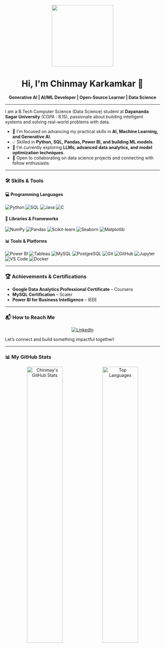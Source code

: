 
<div id="header" align="center">
  <img src="https://media.giphy.com/media/u23zX92g5211u/giphy.gif" width="200"/>
  <h1>Hi, I'm Chinmay Karkamkar 👋</h1>
</div>
<div align="center">

**Generative AI | AI/ML Developer | Open-Source Learner | Data Science**

</div>

---

I am a B.Tech Computer Science (Data Science) student at **Dayananda Sagar University** (CGPA : 8.15), passionate about building intelligent systems and solving real-world problems with data.

- 🔭 I'm focused on advancing my practical skills in **AI, Machine Learning, and Generative AI**.
- 💡 Skilled in **Python, SQL, Pandas, Power BI, and building ML models**.
- 🌱 I’m currently exploring **LLMs, advanced data analytics, and model optimization techniques**.
- 🤝 Open to collaborating on data science projects and connecting with fellow enthusiasts.

---

### 🛠️ Skills & Tools

#### 💻 Programming Languages
<p>
  <img src="https://img.shields.io/badge/Python-3776AB?style=for-the-badge&logo=python&logoColor=white" alt="Python"/>
  <img src="https://img.shields.io/badge/SQL-4479A1?style=for-the-badge&logo=mysql&logoColor=white" alt="SQL"/>
  <img src="https://img.shields.io/badge/Java-ED8B00?style=for-the-badge&logo=openjdk&logoColor=white" alt="Java"/>
  <img src="https://img.shields.io/badge/C-A8B9CC?style=for-the-badge&logo=c&logoColor=black" alt="C"/>
</p>

#### 🧠 Libraries & Frameworks
<p>
  <img src="https://img.shields.io/badge/Numpy-013243?style=for-the-badge&logo=numpy&logoColor=white" alt="NumPy"/>
  <img src="https://img.shields.io/badge/Pandas-150458?style=for-the-badge&logo=pandas&logoColor=white" alt="Pandas"/>
  <img src="https://img.shields.io/badge/Scikit_learn-F7931E?style=for-the-badge&logo=scikit-learn&logoColor=white" alt="Scikit-learn"/>
  <img src="https://img.shields.io/badge/Seaborn-3776AB?style=for-the-badge&logo=python&logoColor=white" alt="Seaborn"/>
  <img src="https://img.shields.io/badge/Matplotlib-3776AB?style=for-the-badge&logo=python&logoColor=white" alt="Matplotlib"/>
</p>

#### 📊 Tools & Platforms
<p>
  <img src="https://img.shields.io/badge/Power%20BI-F2C811?style=for-the-badge&logo=powerbi&logoColor=black" alt="Power BI"/>
  <img src="https://img.shields.io/badge/Tableau-E97627?style=for-the-badge&logo=tableau&logoColor=white" alt="Tableau"/>
  <img src="https://img.shields.io/badge/MySQL-4479A1?style=for-the-badge&logo=mysql&logoColor=white" alt="MySQL"/>
  <img src="https://img.shields.io/badge/PostgreSQL-336791?style=for-the-badge&logo=postgresql&logoColor=white" alt="PostgreSQL"/>
  <img src="https://img.shields.io/badge/Git-F05032?style=for-the-badge&logo=git&logoColor=white" alt="Git"/>
  <img src="https://img.shields.io/badge/GitHub-181717?style=for-the-badge&logo=github&logoColor=white" alt="GitHub"/>
  <img src="https://img.shields.io/badge/Jupyter-F37626?style=for-the-badge&logo=jupyter&logoColor=white" alt="Jupyter"/>
  <img src="https://img.shields.io/badge/VS%20Code-007ACC?style=for-the-badge&logo=visualstudiocode&logoColor=white" alt="VS Code"/>
  <img src="https://img.shields.io/badge/Docker-2496ED?style=for-the-badge&logo=docker&logoColor=white" alt="Docker"/>
</p>

---

### 🏆 Achievements & Certifications

-   **Google Data Analytics Professional Certificate** – Coursera
-   **MySQL Certification** – Scaler
-   **Power BI for Business Intelligence** – IEEE

---

### 📬 How to Reach Me

<p align="center">
  <a href="https://www.linkedin.com/in/chinmay-karkamkar-a109b72b2/">
    <img src="https://img.shields.io/badge/LinkedIn-0077B5?style=for-the-badge&logo=linkedin&logoColor=white" alt="LinkedIn"/>
  </a>
</p>

Let’s connect and build something impactful together!

---

### 📊 My GitHub Stats

<p align="center">
  <img width="48%" src="https://github-readme-stats.vercel.app/api?username=ChinmayKarkamkar12&show_icons=true&theme=radical" alt="Chinmay's GitHub Stats" />
  <img width="48%" src="https://github-readme-stats.vercel.app/api/top-langs/?username=ChinmayKarkamkar12&layout=compact&theme=radical" alt="Top Languages" />
</p>
